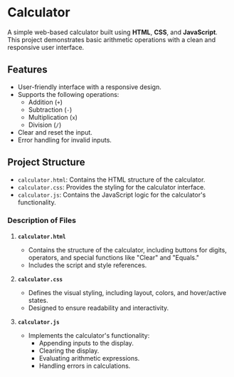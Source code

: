 # Calculator
A simple web-based calculator built using **HTML**, **CSS**, and **JavaScript**. This project demonstrates basic arithmetic operations with a clean and responsive user interface.

## Features
- User-friendly interface with a responsive design.
- Supports the following operations:
  - Addition (`+`)
  - Subtraction (`-`)
  - Multiplication (`x`)
  - Division (`/`)
- Clear and reset the input.
- Error handling for invalid inputs.

## Project Structure
- `calculator.html`: Contains the HTML structure of the calculator.
- `calculator.css`: Provides the styling for the calculator interface.
- `calculator.js`: Contains the JavaScript logic for the calculator's functionality.

### Description of Files

1. **`calculator.html`**  
   - Contains the structure of the calculator, including buttons for digits, operators, and special functions like "Clear" and "Equals."
   - Includes the script and style references.

2. **`calculator.css`**  
   - Defines the visual styling, including layout, colors, and hover/active states.
   - Designed to ensure readability and interactivity.

3. **`calculator.js`**  
   - Implements the calculator's functionality:
     - Appending inputs to the display.
     - Clearing the display.
     - Evaluating arithmetic expressions.
     - Handling errors in calculations.